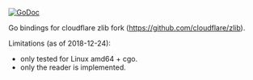 [![GoDoc](https://godoc.org/github.com/yasushi-saito/cloudflare-zlib?status.svg)](https://godoc.org/github.com/yasushi-saito/cloudflare-zlib)


Go bindings for cloudflare zlib fork (https://github.com/cloudflare/zlib).

Limitations (as of 2018-12-24):

- only tested for Linux amd64 + cgo.
- only the reader is implemented.
